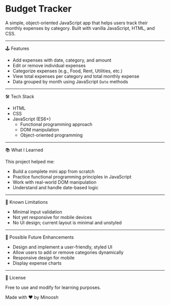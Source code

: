 # Budget Tracker

A simple, object-oriented JavaScript app that helps users track their monthly expenses by category. Built with vanilla JavaScript, HTML, and CSS.

---

 🕹️ Features

- Add expenses with date, category, and amount
- Edit or remove individual expenses
- Categorize expenses (e.g., Food, Rent, Utilities, etc.)
- View total expenses per category and total monthly expense
- Data grouped by month using JavaScript `Date` methods

---

 🛠️ Tech Stack

- HTML
- CSS
- JavaScript (ES6+)
  - Functional programming approach
  - DOM manipulation
  - Object-oriented programming

---

📚 What I Learned

This project helped me:
- Build a complete mini app from scratch
- Practice functional programming principles in JavaScript
- Work with real-world DOM manipulation
- Understand and handle date-based logic

--- 

🐛 Known Limitations

- Minimal input validation
- Not yet responsive for mobile devices
- No UI design; current layout is minimal and unstyled

---

📌 Possible Future Enhancements
- Design and implement a user-friendly, styled UI
- Allow users to add or remove categories dynamically
- Responsive design for mobile
- Display expense charts

---
 
📄 License

Free to use and modify for learning purposes.



Made with ❤️ by Minoosh